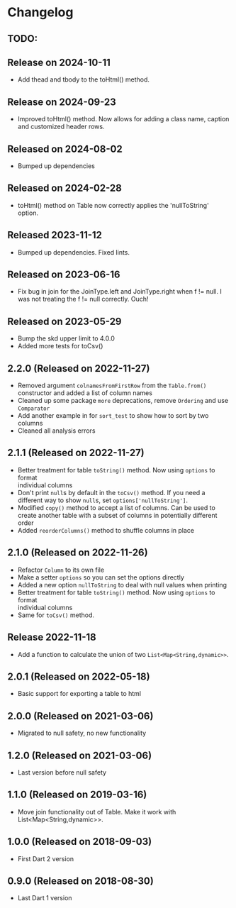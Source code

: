 # Changelog

## TODO:

## Release on 2024-10-11
- Add thead and tbody to the toHtml() method. 

## Release on 2024-09-23
- Improved toHtml() method.  Now allows for adding a class name, caption and 
  customized header rows. 

## Released on 2024-08-02
- Bumped up dependencies

## Released on 2024-02-28
- toHtml() method on Table now correctly applies the 'nullToString' option.

## Released 2023-11-12
- Bumped up dependencies.  Fixed lints.

## Released on 2023-06-16
- Fix bug in join for the JoinType.left and JoinType.right when f != null.
  I was not treating the f != null correctly.  Ouch!

## Released on 2023-05-29
- Bump the skd upper limit to 4.0.0
- Added more tests for toCsv()

## 2.2.0 (Released on 2022-11-27)
- Removed argument `colnamesFromFirstRow` from the `Table.from()` constructor and 
  added a list of column names    
- Cleaned up some package `more` deprecations, remove `Ordering` and use `Comparator`
- Add another example in for `sort_test` to show how to sort by two columns
- Cleaned all analysis errors

## 2.1.1 (Released on 2022-11-27)
- Better treatment for table `toString()` method.  Now using `options` to format  
  individual columns
- Don't print `null`s by default in the `toCsv()` method.  If you need a
  different way to show `null`s, set `options['nullToString']`.
- Modified `copy()` method to accept a list of columns.  Can be used to create 
  another table with a subset of columns in potentially different order
- Added `reorderColumns()` method to shuffle columns in place

## 2.1.0 (Released on 2022-11-26)
- Refactor `Column` to its own file
- Make a setter `options` so you can set the options directly
- Added a new option `nullToString` to deal with null values when printing 
- Better treatment for table `toString()` method.  Now using `options` to format  
individual columns
- Same for `toCsv()` method.  

## Release 2022-11-18
- Add a function to calculate the union of two `List<Map<String,dynamic>>`.   

## 2.0.1 (Released on 2022-05-18)
- Basic support for exporting a table to html

## 2.0.0 (Released on 2021-03-06)
- Migrated to null safety, no new functionality

## 1.2.0 (Released on 2021-03-06)
- Last version before null safety

## 1.1.0 (Released on 2019-03-16)
- Move join functionality out of Table.  Make it work with List<Map<String,dynamic>>.

## 1.0.0 (Released on 2018-09-03)
- First Dart 2 version

## 0.9.0 (Released on 2018-08-30)
- Last Dart 1 version